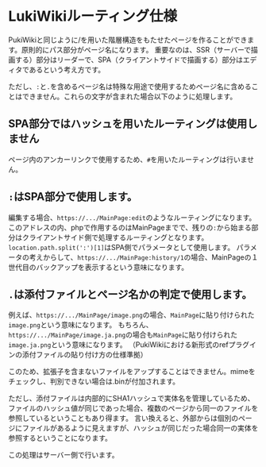 # LukiWikiルーティング仕様

PukiWikiと同じように/を用いた階層構造をもたせたページを作ることができます。原則的にパス部分がページ名になります。
重要なのは、SSR（サーバーで描画する）部分はリーダーで、SPA（クライアントサイドで描画する）部分はエディタであるという考え方です。

ただし、`:`と`.`を含めるページ名は特殊な用途で使用するためページ名に含めることはできません。これらの文字が含まれた場合以下のように処理します。

## SPA部分ではハッシュを用いたルーティングは使用しません

ページ内のアンカーリンクで使用するため、`#`を用いたルーティングは行いません。

## `:`はSPA部分で使用します。

編集する場合、`https://.../MainPage:edit`のようなルーティングになります。
このアドレスの内、phpで作用するのはMainPageまでで、残りの`:`から始まる部分はクライアントサイド側で処理するルーティングとなります。
`location.path.split(':')[1]`はSPA側でパラメータとして使用します。
パラメータの考えからして、`https://.../MainPage:history/1`の場合、MainPageの１世代目のバックアップを表示するという意味になります。

## `.`は添付ファイルとページ名かの判定で使用します。

例えば、`https://.../MainPage/image.png`の場合、`MainPage`に貼り付けられた`image.png`という意味になります。
もちろん、`https://.../MainPage/image.ja.png`の場合も`MainPage`に貼り付けられた`image.ja.png`という意味になります。
（PukiWikiにおける新形式のrefプラグインの添付ファイルの貼り付け方の仕様準拠）

このため、拡張子を含まないファイルをアップすることはできません。mimeをチェックし、判別できない場合は.binが付加されます。

ただし、添付ファイルは内部的にSHA1ハッシュで実体名を管理しているため、ファイルのハッシュ値が同じであった場合、複数のページから同一のファイルを参照しているということもあり得ます。
言い換えると、外部からは個別のページにファイルがあるように見えますが、ハッシュが同じだった場合同一の実体を参照するということになります。

この処理はサーバー側で行います。
